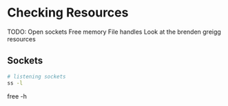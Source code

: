 # Checking Resources 

TODO:
Open sockets
Free memory 
File handles
Look at the brenden greigg resources

## Sockets

```sh
# listening sockets
ss -l 
```

free -h

